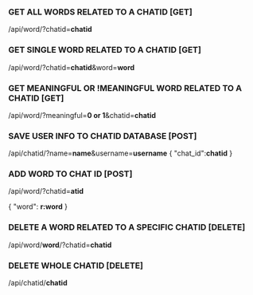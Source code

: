### GET ALL WORDS RELATED TO A CHATID                                               [GET]

/api/word/?chatid=**chatid**

### GET SINGLE WORD RELATED TO A CHATID                                             [GET]

/api/word/?chatid=**chatid**&word=**word**

### GET MEANINGFUL OR !MEANINGFUL WORD RELATED TO A CHATID                          [GET]

/api/word/?meaningful=**0 or 1**&chatid=**chatid**

### SAVE USER INFO TO CHATID DATABASE                                               [POST]

/api/chatid/?name=**name**&username=**username**
{
    "chat_id":**chatid**
}

### ADD WORD TO CHAT ID                                                             [POST]

/api/word/?chatid=**atid**

{
    "word": **r:word**
}

### DELETE A WORD RELATED TO A SPECIFIC CHATID                                      [DELETE]

/api/word/**word**/?chatid=**chatid**

### DELETE WHOLE CHATID                                                             [DELETE]

/api/chatid/**chatid**

